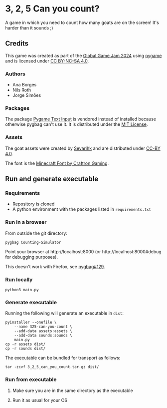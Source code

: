 # 3, 2, 5 Can you count?

A game in which you need to count how many goats are on the screen! It's harder
than it sounds ;)

## Credits

This game was created as part of the [Global Game Jam 2024][GGJ] using
[pygame][pygame] and is licensed under [CC BY-NC-SA 4.0][CC-BY-NC-SA].

### Authors

- Ana Borges
- Nils Roth
- Jorge Simões

### Packages

The package [Pygame Text Input][textinput] is vendored instead of installed
because otherwise pygbag can't use it. It is distributed under the [MIT
License][MIT].

### Assets

The goat assets were created by [Sevarihk][goats] and are distributed under
[CC-BY 4.0][CC-BY].

The font is the [Minecraft Font by Craftron Gaming][font].


## Run and generate executable

### Requirements

- Repository is cloned
- A python environment with the packages listed in `requirements.txt`

### Run in a browser

From outside the git directory:
```
pygbag Counting-Simulator
```

Point your browser at http://localhost:8000 (or  http://localhost:8000#debug
for debugging purposes).

This doesn't work with Firefox, see [pygbag#129][issue-129].

### Run locally

```
python3 main.py
```

### Generate executable

Running the following will generate an executable in `dist`:
```
pyinstaller --onefile \
    --name 325-can-you-count \
    --add-data assets:assets \
    --add-data sounds:sounds \
    main.py
cp -r assets dist/
cp -r sounds dist/
```

The executable can be bundled for transport as follows:
```
tar -zcvf 3_2_5_can_you_count.tar.gz dist/
```

### Run from executable

1. Make sure you are in the same directory as the executable

2. Run it as usual for your OS

[pygame]: https://www.pygame.org/
[textinput]: https://github.com/Nearoo/pygame-text-input
[goats]: https://opengameart.org/content/mountain-goat-sprites
[font]: https://www.dafont.com/minecraft.font
[CC-BY]: https://creativecommons.org/licenses/by/4.0/
[CC-BY-NC-SA]: https://creativecommons.org/licenses/by-nc-sa/4.0/
[MIT]: https://mit-license.org/
[GGJ]: https://globalgamejam.org/games/2024/3-2-5-can-you-count-2
[issue-129]: https://github.com/pygame-web/pygbag/issues/129

